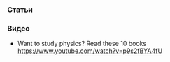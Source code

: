 
### Статьи

### Видео

- Want to study physics? Read these 10 books https://www.youtube.com/watch?v=p9s2fBYA4fU